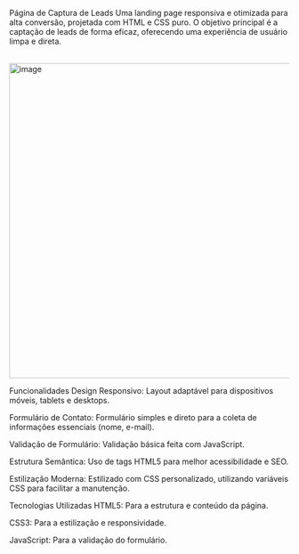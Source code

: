 Página de Captura de Leads
Uma landing page responsiva e otimizada para alta conversão, projetada com HTML e CSS puro. O objetivo principal é a captação de leads de forma eficaz, oferecendo uma experiência de usuário limpa e direta.

<br>

<img width="1360" height="566" alt="image" src="https://github.com/user-attachments/assets/659a78d7-5008-4753-8c3e-b4c4b9c49092" />


Funcionalidades
Design Responsivo: Layout adaptável para dispositivos móveis, tablets e desktops.

Formulário de Contato: Formulário simples e direto para a coleta de informações essenciais (nome, e-mail).

Validação de Formulário: Validação básica feita com JavaScript.

Estrutura Semântica: Uso de tags HTML5 para melhor acessibilidade e SEO.

Estilização Moderna: Estilizado com CSS personalizado, utilizando variáveis CSS para facilitar a manutenção.

Tecnologias Utilizadas
HTML5: Para a estrutura e conteúdo da página.

CSS3: Para a estilização e responsividade.

JavaScript: Para a validação do formulário.
